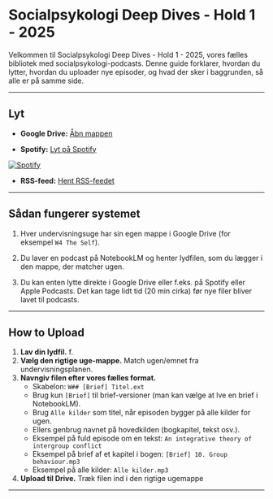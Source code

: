 # Socialpsykologi Deep Dives - Hold 1 - 2025

Velkommen til Socialpsykologi Deep Dives - Hold 1 - 2025, vores fælles bibliotek med socialpsykologi-podcasts. Denne guide forklarer, hvordan du lytter, hvordan du uploader nye episoder, og hvad der sker i baggrunden, så alle er på samme side.

---

## Lyt 
- **Google Drive:** [Åbn mappen](https://drive.google.com/drive/u/7/folders/1uPt6bHjivcD9z-Tw6Q2xbIld3bmH_WyI)

- **Spotify:** [Lyt på Spotify](https://open.spotify.com/show/08cv2AZyBv2W9S8GiAysVP)

[![Spotify](https://upload.wikimedia.org/wikipedia/commons/1/19/Spotify_logo_without_text.svg)](https://open.spotify.com/show/08cv2AZyBv2W9S8GiAysVP)

- **RSS-feed:** [Hent RSS-feedet](https://raw.githubusercontent.com/ennuiweb/psyk-podcast/main/shows/social-psychology/feeds/rss.xml)

---

## Sådan fungerer systemet
1. Hver undervisningsuge har sin egen mappe i Google Drive (for eksempel `W4 The Self`).

2. Du laver en podcast på NotebookLM og henter lydfilen, som du lægger i den mappe, der matcher ugen.

3. Du kan enten lytte direkte i Google Drive eller f.eks. på Spotify eller Apple Podcasts. Det kan tage lidt tid (20 min cirka) før nye filer bliver lavet til podcasts.
---

## How to Upload
1. **Lav din lydfil.** f.
2. **Vælg den rigtige uge-mappe.** Match ugen/emnet fra undervisningsplanen.
3. **Navngiv filen efter vores fælles format.**
   - Skabelon: `W## [Brief] Titel.ext`
   - Brug kun `[Brief]` til brief-versioner (man kan vælge at lve en brief i NotebookLM).
   - Brug `Alle kilder` som titel, når episoden bygger på alle kilder for ugen.
   - Ellers genbrug navnet på hovedkilden (bogkapitel, tekst osv.).
   - Eksempel på fuld episode om en tekst: `An integrative theory of intergroup conflict`
   - Eksempel på brief af et kapitel i bogen: `[Brief] 10. Group behaviour.mp3`
   - Eksempel på alle kilder: `Alle kilder.mp3`
4. **Upload til Drive.** Træk filen ind i den rigtige ugemappe

---

